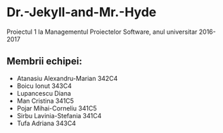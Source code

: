 # Dr.-Jekyll-and-Mr.-Hyde
Proiectul 1 la Managementul Proiectelor Software, anul universitar 2016-2017

## Membrii echipei:
- Atanasiu Alexandru-Marian 342C4
- Boicu Ionut               343C4
- Lupancescu Diana
- Man Cristina              341C5
- Pojar Mihai-Corneliu      341C5
- Sirbu Lavinia-Stefania    341C4
- Tufa Adriana              343C4
